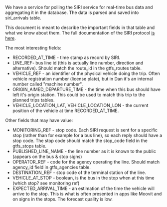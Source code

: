 We have a service for polling the SIRI service for real-time bus data and aggregating it in the database. The data is parsed and saved into siri_arrivals table.

This document is meant to describe the important fields in that table and what we know about them. The full documentation of the SIRI protocol [is here](https://github.com/hasadna/open-bus/blob/master/doc/working_with_SIRI.md). 

The most interesting fields: 

* RECORDED_AT_TIME - time stamp as record by SIRI. 
* LINE_REF- bus line id (this is actually line number, direction and alternative). Should match the route_id in the gtfs_routes table.
* VEHICLE_REF - an identifier of the physical vehicle doing the trip. Often vehicle registration number (license plate), but in Dan it's an internal number called "machine number".
* ORIGIN_AIMED_DEPARTURE_TIME - the time when this bus should have left it's origin station. This could be used to match this trip to the planned trips tables.
* VEHICLE_LOCATION_LAT, VEHICLE_LOCATION_LON - the current position of the vehicle at time  RECORDED_AT_TIME.

Other fields that may have value: 

* MONITORING_REF - stop code. Each SIRI request is sent for a specific stop (rather than for example for a bus line), so each reply should have a stop code. The stop code should match the stop_code field in the gtfs_stops table.
* PUBLISHED_LINE_NAME - the line number as it is known to the public (appears on the bus & stop signs)
* OPERATOR_REF - code for the agency operating the line. Should match agency_id field in gtfs_agencies table.
* DESTINATION_REF - stop code of the terminal station of the line. 
* VEHICLE_AT_STOP - boolean, is the bus in the stop when at this time (which stop? see monitoring ref)
* EXPECTED_ARRIVAL_TIME - an estimation of the time the vehicle will arrive to the stop. This is what is often presented in apps like Moovit and on signs in the stops. The forecast quality is low.